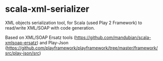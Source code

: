 # scala-xml-serializer
XML objects serialization tool, for Scala (used Play 2 Framework) to read/write XML/SOAP with code generation.

Based on XML/SOAP Ersatz tools (https://github.com/mandubian/scala-xmlsoap-ersatz) and Play-Json (https://github.com/playframework/playframework/tree/master/framework/src/play-json/src)
